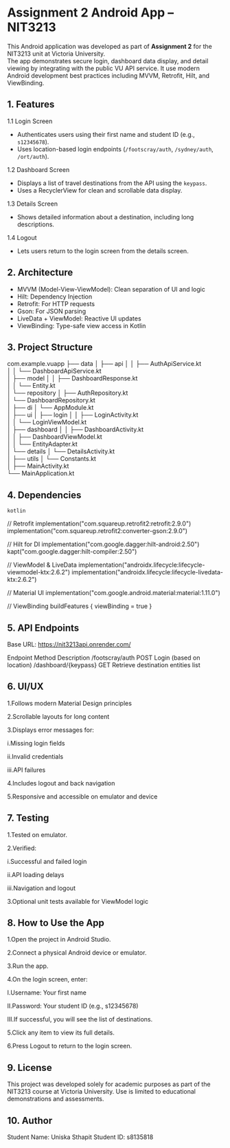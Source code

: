 # Assignment 2 Android App – NIT3213

This Android application was developed as part of **Assignment 2** for the NIT3213 unit at Victoria University.  
The app demonstrates secure login, dashboard data display, and detail viewing by integrating with the public VU API service. It use modern Android development best practices including MVVM, Retrofit, Hilt, and ViewBinding.



## 1. Features

1.1 Login Screen  
- Authenticates users using their first name and student ID (e.g., `s12345678`).  
- Uses location-based login endpoints (`/footscray/auth`, `/sydney/auth`, `/ort/auth`).

1.2 Dashboard Screen  
- Displays a list of travel destinations from the API using the `keypass`.  
- Uses a RecyclerView for clean and scrollable data display.

1.3 Details Screen  
- Shows detailed information about a destination, including long descriptions.

1.4 Logout  
- Lets users return to the login screen from the details screen.



## 2. Architecture

- MVVM (Model-View-ViewModel): Clean separation of UI and logic
- Hilt: Dependency Injection
- Retrofit: For HTTP requests
- Gson: For JSON parsing
- LiveData + ViewModel: Reactive UI updates
- ViewBinding: Type-safe view access in Kotlin



## 3. Project Structure

com.example.vuapp
├── data
│   ├── api
│   │   ├── AuthApiService.kt           
│   │   └── DashboardApiService.kt      
│   ├── model
│   │   ├── DashboardResponse.kt        
│   │   └── Entity.kt                   
│   └── repository
│       ├── AuthRepository.kt          
│       └── DashboardRepository.kt      
│
├── di
│   └── AppModule.kt                    
│
├── ui
│   ├── login
│   │   ├── LoginActivity.kt            
│   │   └── LoginViewModel.kt          
│   ├── dashboard
│   │   ├── DashboardActivity.kt        
│   │   ├── DashboardViewModel.kt       
│   │   └── EntityAdapter.kt            
│   └── details
│       └── DetailsActivity.kt          
│
├── utils
│   └── Constants.kt                    
│
├── MainActivity.kt                     
└── MainApplication.kt                  


 ## 4. Dependencies

    kotlin
// Retrofit
implementation("com.squareup.retrofit2:retrofit:2.9.0")
implementation("com.squareup.retrofit2:converter-gson:2.9.0")

// Hilt for DI
implementation("com.google.dagger:hilt-android:2.50")
kapt("com.google.dagger:hilt-compiler:2.50")

// ViewModel & LiveData
implementation("androidx.lifecycle:lifecycle-viewmodel-ktx:2.6.2")
implementation("androidx.lifecycle:lifecycle-livedata-ktx:2.6.2")

// Material UI
implementation("com.google.android.material:material:1.11.0")

// ViewBinding
buildFeatures {
    viewBinding = true
}

## 5. API Endpoints
Base URL: https://nit3213api.onrender.com/

Endpoint	Method	Description
/footscray/auth	POST	Login (based on location)
/dashboard/{keypass}	GET	Retrieve destination entities list

 ## 6. UI/UX
  1.Follows modern Material Design principles

  2.Scrollable layouts for long content

  3.Displays error messages for:

   i.Missing login fields

   ii.Invalid credentials

   iii.API failures

   4.Includes logout and back navigation

   5.Responsive and accessible on emulator and device
## 7. Testing
 1.Tested on  emulator.

  2.Verified:

   i.Successful and failed login

   ii.API loading delays

   iii.Navigation and logout

  3.Optional unit tests available for ViewModel logic

## 8. How to Use the App
 1.Open the project in Android Studio.

2.Connect a physical Android device or emulator.

 3.Run the app.

 4.On the login screen, enter:

  I.Username: Your first name

  II.Password: Your student ID (e.g., s12345678)

  III.If successful, you will see the list of destinations.

 5.Click any item to view its full details.

 6.Press Logout to return to the login screen.

## 9. License
This project was developed solely for academic purposes as part of the NIT3213 course at Victoria University.
Use is limited to educational demonstrations and assessments.

## 10. Author
Student Name: Uniska Sthapit
Student ID: s8135818
